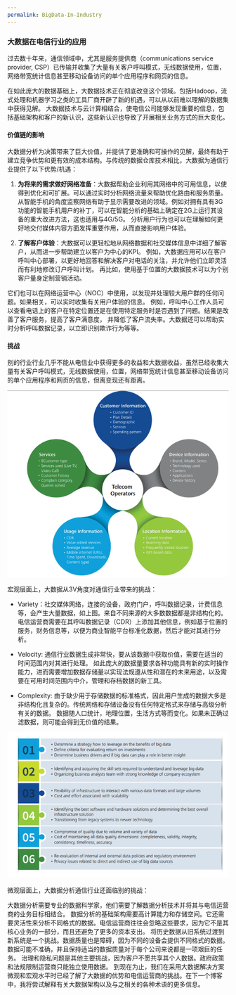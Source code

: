 ```yaml
---
permalink: BigData-In-Industry
---
```


### 大数据在电信行业的应用
过去数十年来，通信领域中，尤其是服务提供商（communications service provider, CSP）已传输并收集了大量有关客户呼叫模式，无线数据使用，位置，网络带宽统计信息甚至移动设备访问的单个应用程序和网页的信息。

在如此庞大的数据基础上，大数据技术正在彻底改变这个领域。包括Hadoop，流式处理和机器学习之类的工具厂商开辟了新的机遇，可以从以前难以理解的数据集中获得见解。
大数据技术与云计算相结合，使电信公司能够发现重要的信息，包括基础架构和客户的新认识，这些新认识也导致了开展相关业务方式的巨大变化。

#### 价值链的影响
大数据分析为决策带来了巨大价值，并提供了更准确和可操作的见解，最终有助于建立竞争优势和更有效的成本结构。与传统的数据仓库技术相比，大数据为通信行业提供了以下优势/机遇：

1. **为将来的需求做好网络准备**：大数据帮助企业利用其网络中的可用信息，以使得到优化和可扩展。可以通过实时分析网络流量来帮助优化路由和服务质量。
从智能手机的角度监察网络有助于显示需要改进的领域。例如对拥有具有3G功能的智能手机用户的补丁，可以在智能分析的基础上确定在2G上运行其设备的重大改进方法，这也适用与4G/5G。
分析用户行为也可以在理解如何更好地交付媒体内容方面发挥重要作用，从而直接影响用户体验。

2. **了解客户体验**：大数据可以更轻松地从网络数据和社交媒体信息中详细了解客户，从而进一步帮助建立以客户为中心的KPI。
例如，大数据应用可以在客户呼叫中心部署，以更好地回答和解决客户对电话的关注，并允许他们立即灵活而有利地修改订户呼叫计划。
再比如，使用基于位置的大数据技术可以为个别客户量身定制营销活动。

它们也可以在网络运营中心（NOC）中使用，以发现并处理较大用户群的任何问题。如果相关，可以实时收集有关用户体验的信息。
例如，呼叫中心工作人员可以查看电话上的客户在特定位置还是在使用特定服务时是否遇到了问题。结果是改善了客户服务，提高了客户满意度，
并降低了客户流失率。大数据还可以帮助实时分析呼叫数据记录，以立即识别欺诈行为等等。

#### 挑战

别的行业行业几乎不能从电信业中获得更多的收益和大数据收益，虽然已经收集大量有关客户呼叫模式，无线数据使用，位置，网络带宽统计信息甚至移动设备访问的单个应用程序和网页的信息，但离变现还有距离。

![](/assets/img/blogs/2020-08-29/challenge_macro.png)

宏观层面上，大数据从3V角度对通信行业带来的挑战：

* Variety：社交媒体网络，连接的设备，政府门户，呼叫数据记录，计费信息等，会产生大量数据，如上图。来自不同来源的大多数数据都是非结构化的。
电信运营商需要在其呼叫数据记录（CDR）上添加其他信息，例如基于位置的服务，财务信息等，以便为商业智能平台标准化数据，然后才能对其进行分析。

* Velocity: 通信行业数据生成非常快，要从该数据中获取价值，需要在适当的时间范围内对其进行处理。
如此庞大的数据量要求各种功能具有新的实时操作能力，进而需要增加数据存储量以实现法规遵从性和潜在的未来用途，以及需要在可用时间范围内中介，管理和存档数据的新工具。

* Complexity: 由于缺少用于存储数据的标准格式，因此用户生成的数据大多是非结构化且复杂的。传统网络和存储设备没有任何特定格式来存储与高级分析有关的数据。
 数据随人口统计，地理位置，生活方式等而变化。如果未正确过滤数据，则可能会得到无价值的结果。
 
 ![](/assets/img/blogs/2020-08-29/challenge_micro.png)
 
 微观层面上，大数据分析通信行业还面临别的挑战： 
 
大数据分析需要专业的数据科学家，他们需要了解数据分析技术并将其与电信运营商的业务目标相结合。
数据分析的基础架构需要高计算能力和存储空间。它还需要灵活性来分析不同格式的数据。电信运营商往往会忽略这些要求，因为它不是其核心业务的一部分，而且还避免了更多的资本支出。
将历史数据从旧系统过渡到新系统是一个挑战。数据质量也是障碍，因为不同的设备会提供不同格式的数据。数据可能不准确，并且保持适当的数据质量对于每个公司来说都是一项艰巨的任务。
治理和隐私问题是其他主要挑战，因为客户不愿共享其个人数据。政府政策和法规限制运营商只能独立使用数据。
到现在为止，我们在采用大数据解决方案微观和宏观水平时已经了解了大数据的优势和电信运营商的挑战。在下一个博客中，我将尝试解释有关大数据架构以及与之相关的各种术语的更多信息。